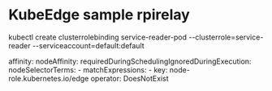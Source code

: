 # KubeEdge sample rpirelay



kubectl create clusterrolebinding service-reader-pod --clusterrole=service-reader  --serviceaccount=default:default

affinity:
        nodeAffinity:
          requiredDuringSchedulingIgnoredDuringExecution:
            nodeSelectorTerms:
              - matchExpressions:
                  - key: node-role.kubernetes.io/edge
                    operator: DoesNotExist